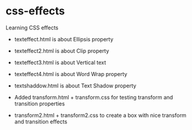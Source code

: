 # css-effects
Learning CSS effects

- texteffect.html is about Ellipsis property

- texteffect2.html is about Clip property

- texteffect3.html is about Vertical text

- texteffect4.html is about Word Wrap property

- textshaddow.html is about Text Shadow property

- Added transform.html + transform.css for testing transform and transition properties

- transform2.html + transform2.css to create a box with nice transform and transition effects